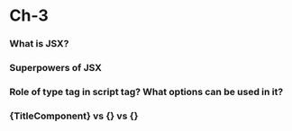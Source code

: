 # Ch-3

### What is JSX?


### Superpowers of JSX


### Role of type tag in script tag? What options can be used in it?


### {TitleComponent} vs {<TitleComponent/>} vs {<TitleComponent><TitleComponent/>}
